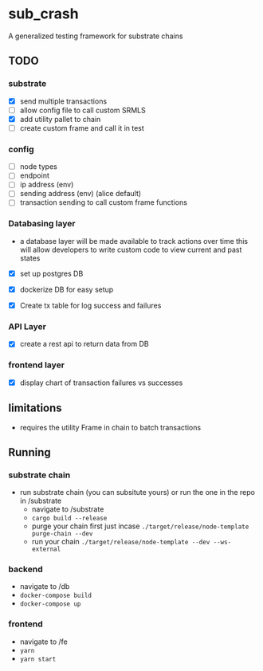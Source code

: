 # sub_crash
A generalized testing framework for substrate chains


## TODO

### substrate
- [x]  send multiple transactions 
- [ ]  allow config file to call custom SRMLS 
- [x]  add utility pallet to chain
- [ ]  create custom frame and call it in test 

### config
- [ ] node types
- [ ] endpoint
- [ ] ip address (env)
- [ ] sending address (env) (alice default)
- [ ] transaction sending to call custom frame functions

### Databasing layer
 * a database layer will be made available to track actions over time this will allow developers to write custom code to view current and past states 

 - [x] set up postgres DB
 - [x] dockerize DB for easy setup
 - [x] Create tx table for log success and failures 

 
 ### API Layer 
- [x] create a rest api to return data from DB

### frontend layer 
- [x] display chart of transaction failures vs successes


## limitations 
* requires the utility Frame in chain to batch transactions

## Running 

### substrate chain
* run substrate chain (you can subsitute yours) or run the one in the repo in /substrate
    * navigate to /substrate
    * ``` cargo build --release ```
    * purge your chain first just incase ``` ./target/release/node-template purge-chain --dev ```
    * run your chain ```./target/release/node-template --dev --ws-external```

### backend 
* navigate to /db
* ``` docker-compose build ```
* ``` docker-compose up ```

### frontend
* navigate to /fe
* ``` yarn ```
* ``` yarn start ```

